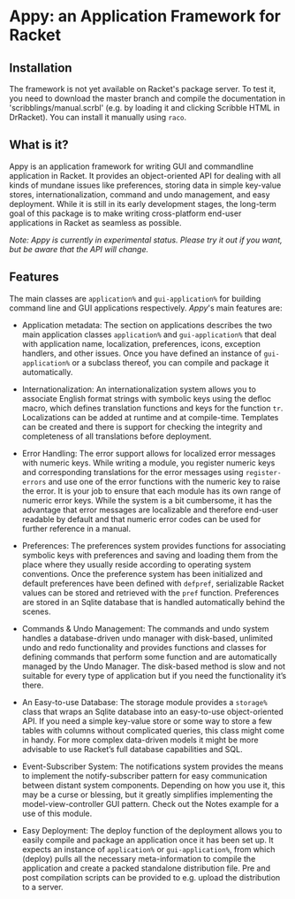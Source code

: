 # Appy: an Application Framework for Racket

## Installation

The framework is not yet available on Racket's package server. To test it, you need to download the master branch and compile the documentation in 'scribblings/manual.scrbl' (e.g. by loading it and clicking Scribble HTML in DrRacket). You can install it manually using `raco`.

## What is it?

Appy is an application framework for writing GUI and commandline application in Racket. It provides an object-oriented API for dealing with all kinds of mundane issues like preferences, storing data in simple key-value stores, internationalization, command and undo management, and easy deployment. While it is still in its early development stages, the long-term goal of this package is to make writing cross-platform end-user applications in Racket as seamless as possible.

*Note: Appy is currently in experimental status. Please try it out if you want, but be aware that the API will change.*

## Features

The main classes are `application%` and `gui-application%` for building command line and GUI applications respectively. *Appy*'s main features are:

- Application metadata: The section on applications describes the two main application classes `application%` and `gui-application%` that deal with application name, localization, preferences, icons, exception handlers, and other issues. Once you have defined an instance of `gui-application%` or a subclass thereof, you can compile and package it automatically.

- Internationalization: An internationalization system allows you to associate English format strings with symbolic keys using the defloc macro, which defines translation functions and keys for the function `tr`. Localizations can be added at runtime and at compile-time. Templates can be created and there is support for checking the integrity and completeness of all translations before deployment.

- Error Handling: The error support allows for localized error messages with numeric keys. While writing a module, you register numeric keys and corresponding translations for the error messages using `register-errors` and use one of the error functions with the numeric key to raise the error. It is your job to ensure that each module has its own range of numeric error keys. While the system is a bit cumbersome, it has the advantage that error messages are localizable and therefore end-user readable by default and that numeric error codes can be used for further reference in a manual.

- Preferences: The preferences system provides functions for associating symbolic keys with preferences and saving and loading them from the place where they usually reside according to operating system conventions. Once the preference system has been initialized and default preferences have been defined with `defpref`, serializable Racket values can be stored and retrieved with the `pref` function. Preferences are stored in an Sqlite database that is handled automatically behind the scenes.

- Commands & Undo Management: The commands and undo system handles a database-driven undo manager with disk-based, unlimited undo and redo functionality and provides functions and classes for defining commands that perform some function and are automatically managed by the Undo Manager. The disk-based method is slow and not suitable for every type of application but if you need the functionality it’s there.

- An Easy-to-use Database: The storage module provides a `storage%` class that wraps an Sqlite database into an easy-to-use object-oriented API. If you need a simple key-value store or some way to store a few tables with columns without complicated queries, this class might come in handy. For more complex data-driven models it might be more advisable to use Racket’s full database capabilities and SQL.

- Event-Subscriber System: The notifications system provides the means to implement the notify-subscriber pattern for easy communication between distant system components. Depending on how you use it, this may be a curse or blessing, but it greatly simplifies implementing the model-view-controller GUI pattern. Check out the Notes example for a use of this module.

- Easy Deployment: The deploy function of the deployment allows you to easily compile and package an application once it has been set up. It expects an instance of `application%` or `gui-application%`, from which (deploy) pulls all the necessary meta-information to compile the application and create a packed standalone distribution file. Pre and post compilation scripts can be provided to e.g. upload the distribution to a server.
